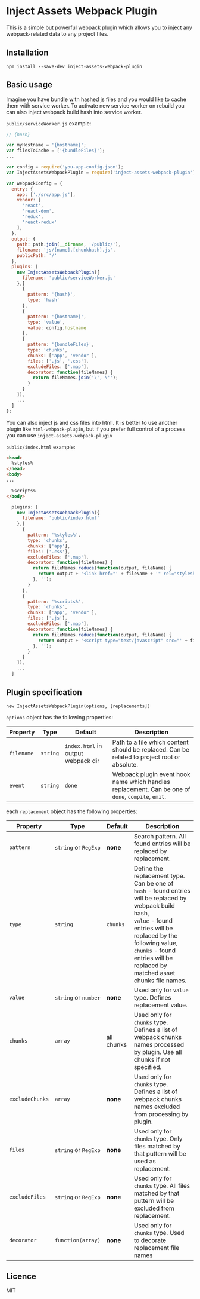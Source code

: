 # Inject Assets Webpack Plugin

This is a simple but powerful webpack plugin which allows you to inject any webpack-related data to any project files.

## Installation

```
npm install --save-dev inject-assets-webpack-plugin
```

## Basic usage

Imagine you have bundle with hashed js files and you would like to cache them with service worker. 
To activate new service worker on rebuild you can also inject webpack build hash into service worker.

`public/serviceWorker.js` example:

```javascript
// {hash}

var myHostname = '{hostname}';
var filesToCache = ['{bundleFiles}'];
...
```

```javascript
var config = require('you-app-config.json');
var InjectAssetsWebpackPlugin = require('inject-assets-webpack-plugin');

var webpackConfig = {
  entry: {
    app: ['./src/app.js'],
    vendor: [
      'react',
      'react-dom',
      'redux',
      'react-redux'
    ],
  },
  output: {
    path: path.join(__dirname, '/public/'),
    filename: 'js/[name].[chunkhash].js',
    publicPath: '/'
  },
  plugins: [
    new InjectAssetsWebpackPlugin({
      filename: 'public/serviceWorker.js'
    },[
      {
        pattern: '{hash}',
        type: 'hash'
      },
      {
        pattern: '{hostname}',
        type: 'value',
        value: config.hostname
      },
      {
        pattern: '{bundleFiles}',
        type: 'chunks',
        chunks: ['app', 'vendor'],
        files: ['.js', '.css'],
        excludeFiles: ['.map'],
        decorator: function(fileNames) {
          return fileNames.join('\', \'');
        } 
      }
    ]),
    ...
  ]
};
```

You can also inject js and css files into html. It is better to use another plugin like `html-webpack-plugin`, but if 
you prefer full control of a process you can use `inject-assets-webpack-plugin`

`public/index.html` example:

```html
<head>
  %styles%
</head>
<body>
...

  %scripts%
</body>
```

```javascript
  plugins: [
    new InjectAssetsWebpackPlugin({
      filename: 'public/index.html'
    },[
      {
        pattern: '%styles%',
        type: 'chunks',
        chunks: ['app'],
        files: ['.css'],
        excludeFiles: ['.map'],
        decorator: function(fileNames) {
          return fileNames.reduce(function(output, fileName) {
            return output + '<link href="' + fileName + '" rel="stylesheet">';
          }, '');
        }
      },
      {
        pattern: '%scripts%',
        type: 'chunks',
        chunks: ['app', 'vendor'],
        files: ['.js'],
        excludeFiles: ['.map'],
        decorator: function(fileNames) {
          return fileNames.reduce(function(output, fileName) {
            return output + '<script type="text/javascript" src="' + fileName + '"></script>';
          }, '');
        }
      }
    ]),
    ...
  ]
```

## Plugin specification

`new InjectAssetsWebpackPlugin(options, [replacements])`

`options` object has the following properties:

| Property | Type | Default | Description |
| -------- | ---- | ------- | ----------- |
| `filename` | `string` | `index.html` in output webpack dir | Path to a file which content should be replaced. Can be related to project root or absolute. |
| `event` | `string` | `done` | Webpack plugin event hook name which handles replacement. Can be one of `done`, `compile`, `emit`. |

each `replacement` object has the following properties:

| Property | Type | Default | Description |
| -------- | ---- | ------- | ----------- |
| `pattern` | `string` or `RegExp` | **none** | Search pattern. All found entries will be replaced by replacement. |
| `type` | `string` | `chunks` | Define the replacement type. Can be one of<br>`hash` - found entries will be replaced by webpack build hash,<br>`value` - found entries will be replaced by the following value,<br>`chunks` - found entries will be replaced by matched asset chunks file names. |
| `value` | `string` or `number` | **none** | Used only for `value` type. Defines replacement value. |
| `chunks` | `array` | all chunks | Used only for `chunks` type. Defines a list of webpack chunks names processed by plugin. Use all chunks if not specified. |
| `excludeChunks` | `array` | **none** | Used only for `chunks` type. Defines a list of webpack chunks names excluded from processing by plugin. |
| `files` | `string` or `RegExp` | **none** | Used only for `chunks` type. Only files matched by that puttern will be used as replacement.  |
| `excludeFiles` | `string` or `RegExp` | **none** | Used only for `chunks` type. All files matched by that puttern will be excluded from replacement. |
| `decorator` | `function(array)` | **none** | Used only for `chunks` type. Used to decorate replacement file names |

## Licence

MIT
